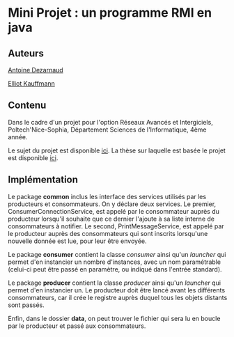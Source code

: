 # Mini Projet : un programme RMI en java
## Auteurs
[Antoine Dezarnaud](https://github.com/antoined73)

[Elliot Kauffmann](https://github.com/dratinyy/)
## Contenu
Dans le cadre d'un projet pour l'option Réseaux Avancés et Intergiciels, Poltech'Nice-Sophia, Département Sciences de l'Informatique, 4ème année.

Le sujet du projet est disponible [ici](https://lms.unice.fr/mod/assign/view.php?id=1531).
La thèse sur laquelle est basée le projet est disponible [ici](https://tel.archives-ouvertes.fr/tel-01166047/document).
## Implémentation
Le package **common** inclus les interface des services utilisés par les producteurs et consommateurs. On y déclare deux services. Le premier, ConsumerConnectionService, est appelé par le consommateur auprès du producteur lorsqu'il souhaite que ce dernier l'ajoute à sa liste interne de consommateurs à notifier. Le second, PrintMessageService, est appelé par le producteur auprès des consommateurs qui sont inscrits lorsqu'une nouvelle donnée est lue, pour leur être envoyée.

Le package **consumer** contient la classe *consumer* ainsi qu'un *launcher* qui permet d'en instancier un nombre d'instances, avec un nom paramétrable (celui-ci peut être passé en paramètre, ou indiqué dans l'entrée standard).

Le package **producer** contient la classe *producer* ainsi qu'un *launcher* qui permet d'en instancier un. Le producteur doit être lancé avant les différents consommateurs, car il crée le registre auprès duquel tous les objets distants sont passés.

Enfin, dans le dossier **data**, on peut trouver le fichier qui sera lu en boucle par le producteur et passé aux consommateurs.